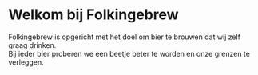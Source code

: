 # Welkom bij Folkingebrew

Folkingebrew is opgericht met het doel om bier te brouwen dat wij zelf graag drinken.<br>Bij ieder bier proberen we een beetje beter te worden en onze grenzen te verleggen.

